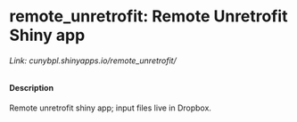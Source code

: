 # remote_unretrofit: Remote Unretrofit Shiny app
###### Link: cunybpl.shinyapps.io/remote_unretrofit/
#### Description
Remote unretrofit shiny app; input files live in Dropbox.

